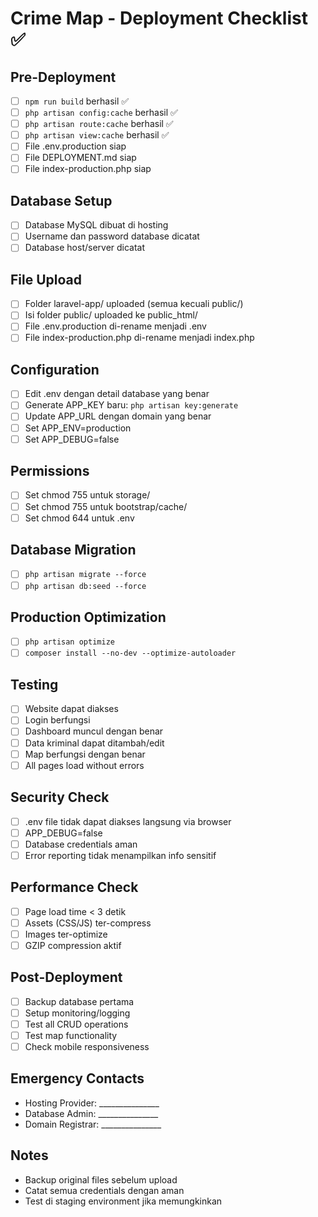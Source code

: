 # Crime Map - Deployment Checklist ✅

## Pre-Deployment
- [ ] `npm run build` berhasil ✅
- [ ] `php artisan config:cache` berhasil ✅
- [ ] `php artisan route:cache` berhasil ✅
- [ ] `php artisan view:cache` berhasil ✅
- [ ] File .env.production siap
- [ ] File DEPLOYMENT.md siap
- [ ] File index-production.php siap

## Database Setup
- [ ] Database MySQL dibuat di hosting
- [ ] Username dan password database dicatat
- [ ] Database host/server dicatat

## File Upload
- [ ] Folder laravel-app/ uploaded (semua kecuali public/)
- [ ] Isi folder public/ uploaded ke public_html/
- [ ] File .env.production di-rename menjadi .env
- [ ] File index-production.php di-rename menjadi index.php

## Configuration
- [ ] Edit .env dengan detail database yang benar
- [ ] Generate APP_KEY baru: `php artisan key:generate`
- [ ] Update APP_URL dengan domain yang benar
- [ ] Set APP_ENV=production
- [ ] Set APP_DEBUG=false

## Permissions
- [ ] Set chmod 755 untuk storage/
- [ ] Set chmod 755 untuk bootstrap/cache/
- [ ] Set chmod 644 untuk .env

## Database Migration
- [ ] `php artisan migrate --force`
- [ ] `php artisan db:seed --force`

## Production Optimization
- [ ] `php artisan optimize`
- [ ] `composer install --no-dev --optimize-autoloader`

## Testing
- [ ] Website dapat diakses
- [ ] Login berfungsi
- [ ] Dashboard muncul dengan benar
- [ ] Data kriminal dapat ditambah/edit
- [ ] Map berfungsi dengan benar
- [ ] All pages load without errors

## Security Check
- [ ] .env file tidak dapat diakses langsung via browser
- [ ] APP_DEBUG=false
- [ ] Database credentials aman
- [ ] Error reporting tidak menampilkan info sensitif

## Performance Check
- [ ] Page load time < 3 detik
- [ ] Assets (CSS/JS) ter-compress
- [ ] Images ter-optimize
- [ ] GZIP compression aktif

## Post-Deployment
- [ ] Backup database pertama
- [ ] Setup monitoring/logging
- [ ] Test all CRUD operations
- [ ] Test map functionality
- [ ] Check mobile responsiveness

## Emergency Contacts
- Hosting Provider: _______________
- Database Admin: _______________
- Domain Registrar: _______________

## Notes
- Backup original files sebelum upload
- Catat semua credentials dengan aman
- Test di staging environment jika memungkinkan
